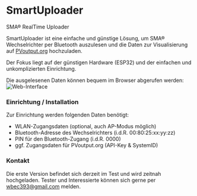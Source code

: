 # SmartUploader
SMA® RealTime Uploader

SmartUploader ist eine einfache und günstige Lösung, um SMA® Wechselrichter per Bluetooth auszulesen und die Daten zur Visualisierung auf [PVoutput.org](https://pvoutput.org) hochzuladen.

Der Fokus liegt auf der günstigen Hardware (ESP32) und der einfachen und unkomplizierten Einrichtung.

Die ausgelesenen Daten können bequem im Browser abgerufen werden:
<img src="https://i.ibb.co/TP1vKbj/Web-Interface.png" alt="Web-Interface" border="0">

### Einrichtung / Installation
Zur Einrichtung werden folgenden Daten benötigt:
- WLAN-Zugangsdaten (optional, auch AP-Modus möglich)
- Bluetooth-Adresse des Wechselrichters (i.d.R. 00:80:25:xx:yy:zz)
- PIN für den Bluetooth-Zugang (i.d.R. 0000)
- ggf. Zugangsdaten für PVoutput.org (API-Key & SystemID)

### Kontakt
Die erste Version befindet sich derzeit im Test und wird zeitnah hochgeladen. Tester und Interessierte können sich gerne per wbec393@gmail.com melden.